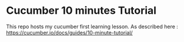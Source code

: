 # Cucumber 10 minutes Tutorial

This repo hosts my cucumber first learning lesson.
As described here : https://cucumber.io/docs/guides/10-minute-tutorial/